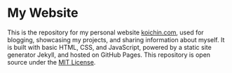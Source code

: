 # My Website

This is the repository for my personal website [koichin.com](https://koichin.com), used for blogging, showcasing my projects, and sharing information about myself. It is built with basic HTML, CSS, and JavaScript, powered by a static site generator Jekyll, and hosted on GitHub Pages. This repository is open source under the [MIT License](LICENSE).

